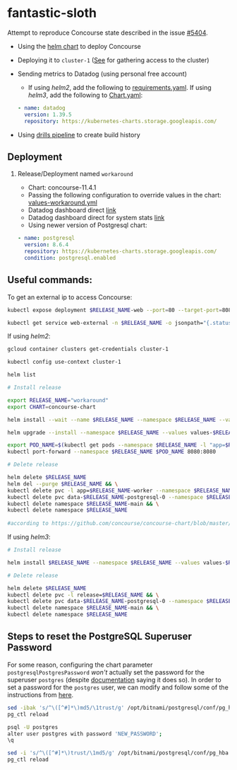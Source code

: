 # fantastic-sloth

Attempt to reproduce Concourse state described in the issue [#5404](https://github.com/concourse/concourse/issues/5404).

- Using the [helm chart](https://github.com/concourse/concourse-chart) to deploy Concourse
- Deploying it to `cluster-1` ([See](https://github.com/concourse/hush-house#gathering-acccess-to-the-cluster) for gathering access to the cluster)
- Sending metrics to Datadog (using personal free account)
	* If using *helm2*, add the following to [requirements.yaml](https://github.com/concourse/concourse-chart/blob/cd027c173b443b5e1b1ab32598d0b293f16b6591/requirements.yaml#L1). If using *helm3*, add the following to [Chart.yaml](https://github.com/concourse/concourse-chart/blob/88a125901beb50c1f4f8ffbcd6ff5e4379c26517/Chart.yaml#L16):

	```yaml
    - name: datadog
      version: 1.39.5
      repository: https://kubernetes-charts.storage.googleapis.com/
	```

- Using [drills pipeline](https://github.com/concourse/drills/blob/master/longevity/lidar-test) to create build history

## Deployment

1. Release/Deployment named `workaround`

    - Chart: concourse-11.4.1
    - Passing the following configuration to override values in the chart: [values-workaround.yml](values-workaround.yml)
    - Datadog dashboard direct [link](https://p.datadoghq.com/sb/2x0hq9m0hhctg8bs-8ea44961896ba6e7f04bb84a172cc88f)
    - Datadog dashboard direct for system stats [link](https://p.datadoghq.com/sb/2x0hq9m0hhctg8bs-5ebd02a1fe0b800b883b05c805807c3a)
    - Using newer version of Postgresql chart:

    ```yaml
    - name: postgresql
      version: 8.6.4
      repository: https://kubernetes-charts.storage.googleapis.com/
      condition: postgresql.enabled
    ```

## Useful commands:

To get an external ip to access Concourse:

```bash
kubectl expose deployment $RELEASE_NAME-web --port=80 --target-port=8080 --name=web-external --type=LoadBalancer -n $RELEASE_NAME

kubectl get service web-external -n $RELEASE_NAME -o jsonpath="{.status.loadBalancer.ingress[0].ip}"
```

If using *helm2*:

```bash
gcloud container clusters get-credentials cluster-1

kubectl config use-context cluster-1

helm list

# Install release

export RELEASE_NAME="workaround"
export CHART=concourse-chart

helm install --wait --name $RELEASE_NAME --namespace $RELEASE_NAME --values values-$RELEASE_NAME.yml $CHART

helm upgrade --install --namespace $RELEASE_NAME --values values-$RELEASE_NAME.yml $RELEASE_NAME $CHART

export POD_NAME=$(kubectl get pods --namespace $RELEASE_NAME -l "app=$RELEASE_NAME-web" -o jsonpath="{.items[0].metadata.name}") && \
kubectl port-forward --namespace $RELEASE_NAME $POD_NAME 8080:8080

# Delete release

helm delete $RELEASE_NAME
helm del --purge $RELEASE_NAME && \
kubectl delete pvc -l app=$RELEASE_NAME-worker --namespace $RELEASE_NAME && \
kubectl delete pvc data-$RELEASE_NAME-postgresql-0 --namespace $RELEASE_NAME && \
kubectl delete namespace $RELEASE_NAME-main && \
kubectl delete namespace $RELEASE_NAME
 
#according to https://github.com/concourse/concourse-chart/blob/master/README.md#cleanup-orphaned-persistent-volumes

```

If using *helm3*:

```bash
# Install release

helm install $RELEASE_NAME --namespace $RELEASE_NAME --values values-$RELEASE_NAME.yml $CHART --create-namespace --dependency-update

# Delete release

helm delete $RELEASE_NAME
kubectl delete pvc -l release=$RELEASE_NAME && \
kubectl delete pvc data-$RELEASE_NAME-postgresql-0 --namespace $RELEASE_NAME && \
kubectl delete namespace $RELEASE_NAME-main && \
kubectl delete namespace $RELEASE_NAME

```

## Steps to reset the PostgreSQL Superuser Password

For some reason, configuring the chart parameter `postgresqlPostgresPassword` _won't_ actually set the password for 
the superuser `postgres` (despite [documentation](https://github.com/bitnami/charts/blob/60e3c4ca54f28c27c5d6d1aa9ac6650f4cd56fcd/bitnami/postgresql/values.yaml#L134) 
saying it does so). In order to set a password for the `postgres` user, we can modify and follow some of the instructions from [here](https://docs.bitnami.com/aws/infrastructure/postgresql/administration/change-reset-password/).

```bash
sed -ibak 's/^\([^#]*\)md5/\1trust/g' /opt/bitnami/postgresql/conf/pg_hba.conf
pg_ctl reload

psql -U postgres
alter user postgres with password 'NEW_PASSWORD';
\q

sed -i 's/^\([^#]*\)trust/\1md5/g' /opt/bitnami/postgresql/conf/pg_hba.conf
pg_ctl reload
```
